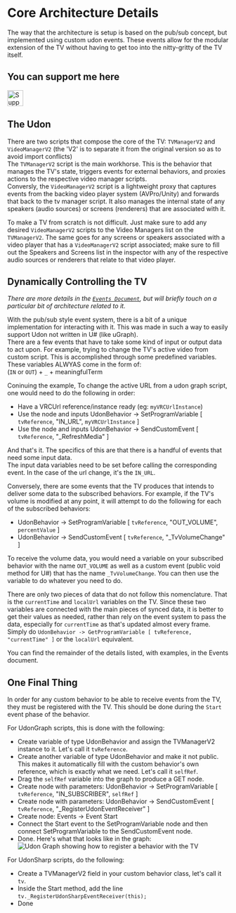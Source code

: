# Core Architecture Details

The way that the architecture is setup is based on the pub/sub concept, but implemented using custom udon events. These events allow for the modular extension of the TV without having to get too into the nitty-gritty of the TV itself.

## You can support me here
<a href='https://ko-fi.com/I3I84I3Z8' target='_blank'><img height='36' style='border:0px;height:36px;' src='https://cdn.ko-fi.com/cdn/kofi2.png?v=2' border='0' alt='Support me at ko-fi.com' /></a>

## The Udon

There are two scripts that compose the core of the TV: `TVManagerV2` and `VideoManagerV2` (the 'V2' is to separate it from the original version so as to avoid import conflicts)  
The `TVManagerV2` script is the main workhorse. This is the behavior that manages the TV's state, triggers events for external behaviors, and proxies actions to the respective video manager scripts.  
Conversly, the `VideoManagerV2` script is a lightweight proxy that captures events from the backing video player system (AVPro/Unity) and forwards that back to the tv manager script. It also manages the internal state of any speakers (audio sources) or screens (renderers) that are associated with it.

To make a TV from scratch is not difficult. Just make sure to add any desired `VideoManagerV2` scripts to the Video Managers list on the `TVManagerV2`. The same goes for any screens or speakers associated with a video player that has a `VideoManagerV2` script associated; make sure to fill out the Speakers and Screens list in the inspector with any of the respective audio sources or renderers that relate to that video player.

## Dynamically Controlling the TV

_There are more details in the [`Events Document`](./Events.md), but will briefly touch on a particular bit of architecture related to it._  

With the pub/sub style event system, there is a bit of a unique implementation for interacting with it. This was made in such a way to easily support Udon not written in U# (like uGraph).  
There are a few events that have to take some kind of input or output data to act upon. For example, trying to change the TV's active video from custom script. This is accomplished through some predefined variables. These variables ALWYAS come in the form of:  
(`IN` or `OUT`) + `_` + meaningfulTerm

Coninuing the example, To change the active URL from a udon graph script, one would need to do the following in order:
- Have a VRCUrl reference/instance ready (eg: `myVRCUrlInstance`)
- Use the node and inputs UdonBehavior -> SetProgramVariable [ `tvReference`, "IN_URL", `myVRCUrlInstance` ]
- Use the node and inputs UdonBehavior -> SendCustomEvent [ `tvReference`, "_RefreshMedia" ]

And that's it. The specifics of this are that there is a handful of events that need some input data.  
The input data variables need to be set before calling the corresponding event. In the case of the url change, it's the `IN_URL`.

Conversely, there are some events that the TV produces that intends to deliver some data to the subscribed behaviors. For example, if the TV's volume is modified at any point, it will attempt to do the following for each of the subscribed behaviors:
- UdonBehavior -> SetProgramVariable [ `tvReference`, "OUT_VOLUME", `percentValue` ]
- UdonBehavior -> SendCustomEvent [ `tvReference`, "_TvVolumeChange" ]

To receive the volume data, you would need a variable on your subscribed behavior with the name `OUT_VOLUME` as well as a custom event (public void method for U#) that has the name `_TvVolumeChange`. You can then use the variable to do whatever you need to do.

There are only two pieces of data that do not follow this nomenclature. That is the `currentTime` and `localUrl` variables on the TV. Since these two variables are connected with the main pieces of synced data, it is better to get their values as needed, rather than rely on the event system to pass the data, especially for `currentTime` as that's updated almost every frame. Simply do `UdonBehavior -> GetProgramVariable [ tvReference, "currentTime" ]` or the `localUrl` equivalent.

You can find the remainder of the details listed, with examples, in the Events document.

## One Final Thing

In order for any custom behavior to be able to receive events from the TV, they must be registered with the TV. This should be done during the `Start` event phase of the behavior.

For UdonGraph scripts, this is done with the following:
- Create variable of type UdonBehavior and assign the TVManagerV2 instance to it.
    Let's call it `tvReference`.
- Create another variable of type UdonBehavior and make it not public. 
    This makes it automatically fill with the custom behavior's own reference, which is exactly what we need. Let's call it `selfRef`.
- Drag the `selfRef` variable into the graph to produce a GET node.
- Create node with parameters: UdonBehavior -> SetProgramVariable [ `tvReference`, "IN_SUBSCRIBER", `selfRef` ]
- Create node with parameters: UdonBehavior -> SendCustomEvent [ `tvReference`, "_RegisterUdonEventReceiver" ]
- Create node: Events -> Event Start
- Connect the Start event to the SetProgramVariable node and then connect SetProgramVariable to the SendCustomEvent node.
- Done. Here's what that looks like in the graph:  
![Udon Graph showing how to register a behavior with the TV](./Images/UGraph-TVSubscriberRegister.png)

For UdonSharp scripts, do the following:
- Create a TVManagerV2 field in your custom behavior class, let's call it `tv`.
- Inside the Start method, add the line `tv._RegisterUdonSharpEventReceiver(this);`
- Done